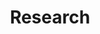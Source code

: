 ---
title: "Research"
draft: false
# page title background image
bg_image: "images/backgrounds/page-title.jpg"
# meta description
description : "We research on Ideal Farming, Microvita, Cooperatives, Languages, Economics via PROUT, Social Cycles, History, etc."
---